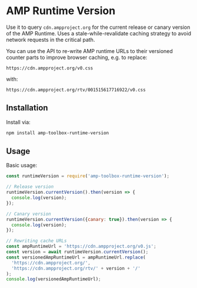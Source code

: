 # AMP Runtime Version

Use it to query `cdn.ampproject.org` for the current release or canary version of the AMP Runtime. Uses a stale-while-revalidate caching strategy to avoid network requests in the critical path.

You can use the API to re-write AMP runtime URLs to their versioned counter parts to improve browser caching, e.g. to replace:

```
https://cdn.ampproject.org/v0.css
```

with:

```
https://cdn.ampproject.org/rtv/001515617716922/v0.css
```


## Installation

Install via:

```sh
npm install amp-toolbox-runtime-version
```

## Usage

Basic usage:

```js
const runtimeVersion = require('amp-toolbox-runtime-version');

// Release version
runtimeVersion.currentVersion().then(version => {
  console.log(version);
});

// Canary version
runtimeVersion.currentVersion({canary: true}).then(version => {
  console.log(version);
});

// Rewriting cache URLs
const ampRuntimeUrl = 'https://cdn.ampproject.org/v0.js';
const version = await runtimeVersion.currentVersion();
const versionedAmpRuntimeUrl = ampRuntimeUrl.replace(
  'https://cdn.ampproject.org/',
  'https://cdn.ampproject.org/rtv/' + version + '/'
);
console.log(versionedAmpRuntimeUrl);
```

